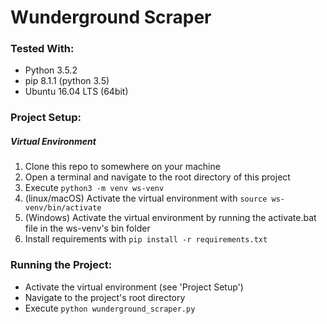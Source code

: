 # Wunderground Scraper

### Tested With:
* Python 3.5.2
* pip 8.1.1 (python 3.5)
* Ubuntu 16.04 LTS (64bit)

### Project Setup:
##### Virtual Environment
1) Clone this repo to somewhere on your machine
2) Open a terminal and navigate to the root directory of this project
3) Execute `python3 -m venv ws-venv`
4) (linux/macOS) Activate the virtual environment with `source ws-venv/bin/activate`
5) (Windows) Activate the virtual environment by running the activate.bat file in the ws-venv's bin folder
6) Install requirements with `pip install -r requirements.txt`

### Running the Project:
* Activate the virtual environment (see 'Project Setup')
* Navigate to the project's root directory
* Execute `python wunderground_scraper.py`